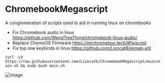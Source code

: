 # ChromebookMegascript
A conglomeration of scripts used to aid in running linux on chrombooks

 - Fix Chromebook audio in linux https://github.com/WeirdTreeThing/chromebook-linux-audio/
 - Replace ChomeOS Firmware https://mrchromebox.tech/#fwscript
 - Fix top row keybinds in linux https://github.com/Lioncat6/remap-util

`curl -LO https://raw.githubusercontent.com/Lioncat6/ChromebookMegascript/main/main.sh && sudo bash main.sh`

![image](https://github.com/user-attachments/assets/b0cb9d0e-b887-4089-8e59-b1a05f46d689)
